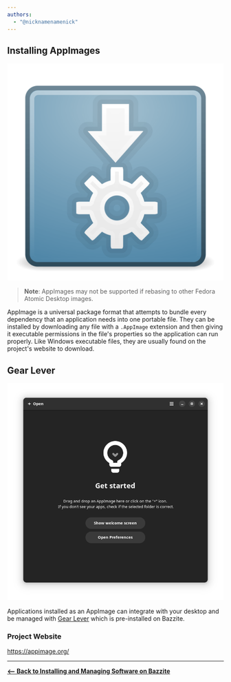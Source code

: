 ```yaml
---
authors:
  - "@nicknamenamenick"
---
```


<!-- ANCHOR: METADATA -->
<!--{"url_discourse": "https://universal-blue.discourse.group/docs?topic=2641", "fetched_at": "2024-09-03 16:43:10.114605+00:00"}-->
<!-- ANCHOR_END: METADATA -->

## Installing AppImages

![AppImage|100x100, 100%](../img/AppImage.png)

> **Note**: AppImages may not be supported if rebasing to other Fedora Atomic Desktop images.

AppImage is a universal package format that attempts to bundle every dependency that an application needs into one portable file. They can be installed by downloading any file with a `.AppImage` extension and then giving it executable permissions in the file's properties so the application can run properly. Like Windows executable files, they are usually found on the project's website to download.

## Gear Lever

![Gear Lever|500x500](../img/Gear_Level.png)

Applications installed as an AppImage can integrate with your desktop and be managed with [Gear Lever](https://github.com/mijorus/gearlever) which is pre-installed on Bazzite.

### Project Website

https://appimage.org/

<hr>

[**<-- Back to Installing and Managing Software on Bazzite**](./index.md)
